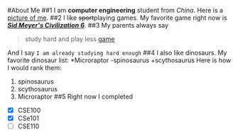 #About Me
##1
I am **computer engineering** student from *China*. Here is a [picture of me](/image.jpg).
##2
I like ~~sport~~playing games. My favorite game right now is [***Sid Meyer's Civilization 6***](https://store.steampowered.com/app/289070/Sid_Meiers_Civilization_VI/). 
##3
My parents always say 

> study hard and play less [game](##2)

And I say 
`I am already studying hard enough`
##4
I also like dinosaurs. My favorite dinosaur list:
*Microraptor
-spinosaurus
+scythosaurus
Here is how I would rank them:
1. spinosaurus
2. scythosaurus
3. Microraptor
##5
Right now I completed
-[x] CSE100
-[x] CSe101
-[ ] CSE110